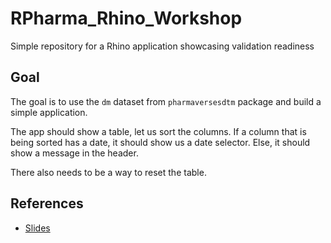 # RPharma_Rhino_Workshop
Simple repository for a Rhino application showcasing validation readiness

## Goal
The goal is to use the `dm` dataset from `pharmaversesdtm` package and build a simple application.

The app should show a table, let us sort the columns. If a column that is being sorted has a date, it should show us a date selector. Else, it should show a message in the header.

There also needs to be a way to reset the table.

## References
- [Slides](https://docs.google.com/presentation/d/1lYfzj5wS4kua7mnHQf2s5OuMiOqLxB3JNt_3wgXZqwo/)
